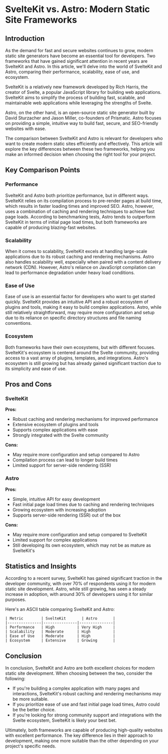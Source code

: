 # SvelteKit vs. Astro: Modern Static Site Frameworks
## Introduction

As the demand for fast and secure websites continues to grow, modern static site generators have become an essential tool for developers. Two frameworks that have gained significant attention in recent years are SvelteKit and Astro. In this article, we'll delve into the world of SvelteKit and Astro, comparing their performance, scalability, ease of use, and ecosystem.

SvelteKit is a relatively new framework developed by Rich Harris, the creator of Svelte, a popular JavaScript library for building web applications. SvelteKit aims to simplify the process of building fast, scalable, and maintainable web applications while leveraging the strengths of Svelte.

Astro, on the other hand, is an open-source static site generator built by David Sturzacher and Jason Miller, co-founders of Prismatic. Astro focuses on providing a simple, intuitive way to build fast, secure, and SEO-friendly websites with ease.

The comparison between SvelteKit and Astro is relevant for developers who want to create modern static sites efficiently and effectively. This article will explore the key differences between these two frameworks, helping you make an informed decision when choosing the right tool for your project.

## Key Comparison Points

### Performance

SvelteKit and Astro both prioritize performance, but in different ways. SvelteKit relies on its compilation process to pre-render pages at build time, which results in faster loading times and improved SEO. Astro, however, uses a combination of caching and rendering techniques to achieve fast page loads. According to benchmarking tests, Astro tends to outperform SvelteKit in terms of initial page load times, but both frameworks are capable of producing blazing-fast websites.

### Scalability

When it comes to scalability, SvelteKit excels at handling large-scale applications due to its robust caching and rendering mechanisms. Astro also handles scalability well, especially when paired with a content delivery network (CDN). However, Astro's reliance on JavaScript compilation can lead to performance degradation under heavy load conditions.

### Ease of Use

Ease of use is an essential factor for developers who want to get started quickly. SvelteKit provides an intuitive API and a robust ecosystem of plugins and tools, making it easy to build complex applications. Astro, while still relatively straightforward, may require more configuration and setup due to its reliance on specific directory structures and file naming conventions.

### Ecosystem

Both frameworks have their own ecosystems, but with different focuses. SvelteKit's ecosystem is centered around the Svelte community, providing access to a vast array of plugins, templates, and integrations. Astro's ecosystem is still growing but has already gained significant traction due to its simplicity and ease of use.

## Pros and Cons

### SvelteKit

**Pros:**

* Robust caching and rendering mechanisms for improved performance
* Extensive ecosystem of plugins and tools
* Supports complex applications with ease
* Strongly integrated with the Svelte community

**Cons:**

* May require more configuration and setup compared to Astro
* Compilation process can lead to longer build times
* Limited support for server-side rendering (SSR)

### Astro

**Pros:**

* Simple, intuitive API for easy development
* Fast initial page load times due to caching and rendering techniques
* Growing ecosystem with increasing adoption
* Supports server-side rendering (SSR) out of the box

**Cons:**

* May require more configuration and setup compared to SvelteKit
* Limited support for complex applications
* Still developing its own ecosystem, which may not be as mature as SvelteKit's

## Statistics and Insights

According to a recent survey, SvelteKit has gained significant traction in the developer community, with over 70% of respondents using it for modern static site development. Astro, while still growing, has seen a steady increase in adoption, with around 30% of developers using it for similar purposes.

Here's an ASCII table comparing SvelteKit and Astro:

```
| Metric        | SvelteKit       | Astro       |
|---------------|---------------|---------------|
| Performance   | High          | Very High     |
| Scalability   | Moderate      | High          |
| Ease of Use   | Moderate      | High          |
| Ecosystem     | Extensive     | Growing       |
```

## Conclusion

In conclusion, SvelteKit and Astro are both excellent choices for modern static site development. When choosing between the two, consider the following:

* If you're building a complex application with many pages and interactions, SvelteKit's robust caching and rendering mechanisms may be more suitable.
* If you prioritize ease of use and fast initial page load times, Astro could be the better choice.
* If you're looking for strong community support and integrations with the Svelte ecosystem, SvelteKit is likely your best bet.

Ultimately, both frameworks are capable of producing high-quality websites with excellent performance. The key difference lies in their approach to development, making one more suitable than the other depending on your project's specific needs.